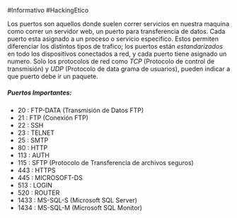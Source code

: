 #Informativo #HackingEtico 

Los puertos son aquellos donde suelen correr servicios en nuestra maquina como correr un servidor web, un puerto para transferencia de datos. Cada puerto esta asignado a un proceso o servicio especifico. Estos permiten diferenciar los distintos tipos de trafico; los puertos están *estandarizados* en todo los dispositivos conectados a red, y cada puerto tiene asignado un numero. Solo los protocolos de red como *TCP* (Protocolo de control de transmisión) y *UDP* (Protocolo de data grama de usuarios), pueden indicar a que puerto debe ir un paquete. 

##### Puertos Importantes:
- 20 : FTP-DATA (Transmisión de Datos FTP)
- 21 : FTP (Conexión FTP)
- 22 : SSH
- 23 : TELNET
- 25 : SMTP
- 80 : HTTP
- 113 : AUTH
- 115 : SFTP (Protocolo de Transferencia de archivos seguros)
- 443 : HTTPS
- 445 : MICROSOFT-DS
- 513 : LOGIN
- 520 : ROUTER
- 1433 : MS-SQL-S (Microsoft SQL Server)
- 1434 : MS-SQL-M (Microsoft SQL Monitor)